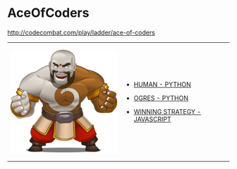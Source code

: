 # AceOfCoders 

http://codecombat.com/play/ladder/ace-of-coders
<table>
<tr>
<td>

![Hero Picture](hero.png?raw=true "Hero Picture")

</td>
<td>
<ul>
<li>

[HUMAN - PYTHON](AceOfCodersHuman.py)

</li>
<li>

[OGRES - PYTHON](AceOfCodersOgres.py)

</li>
<li>

[WINNING STRATEGY - JAVASCRIPT](AceOfCodersWinningStrategy.js)

</li>
</td>
</tr>
<table>